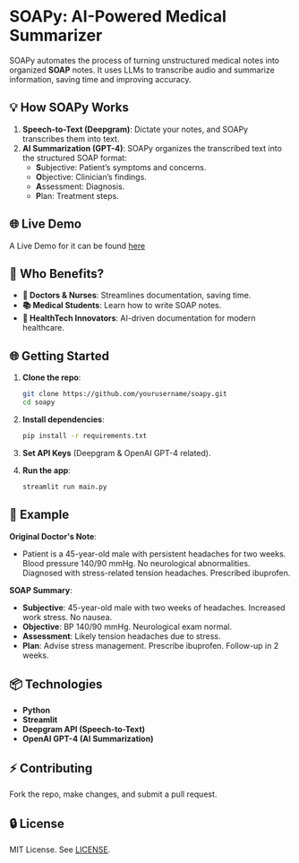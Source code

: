 # SOAPy: AI-Powered Medical Summarizer

SOAPy automates the process of turning unstructured medical notes into organized **SOAP** notes. It uses LLMs to transcribe audio and summarize information, saving time and improving accuracy.

## 💡 How SOAPy Works

1. **Speech-to-Text (Deepgram)**: Dictate your notes, and SOAPy transcribes them into text.
2. **AI Summarization (GPT-4)**: SOAPy organizes the transcribed text into the structured SOAP format:
   - **S**ubjective: Patient’s symptoms and concerns.
   - **O**bjective: Clinician’s findings.
   - **A**ssessment: Diagnosis.
   - **P**lan: Treatment steps.

## 🌐 Live Demo

A Live Demo for it can be found [here](https://soapy-demo.streamlit.app/)


## 🚀 Who Benefits?

- **🏥 Doctors & Nurses**: Streamlines documentation, saving time.
- **📚 Medical Students**: Learn how to write SOAP notes.
- **🚀 HealthTech Innovators**: AI-driven documentation for modern healthcare.

## 🌐 Getting Started

1. **Clone the repo**:
    ```bash
    git clone https://github.com/yourusername/soapy.git
    cd soapy
    ```

2. **Install dependencies**:
    ```bash
    pip install -r requirements.txt
    ```

3. **Set API Keys** (Deepgram & OpenAI GPT-4 related).

4. **Run the app**:
    ```bash
    streamlit run main.py
    ```

## 📑 Example

**Original Doctor's Note**:
- Patient is a 45-year-old male with persistent headaches for two weeks. Blood pressure 140/90 mmHg. No neurological abnormalities. Diagnosed with stress-related tension headaches. Prescribed ibuprofen.

**SOAP Summary**:
- **Subjective**: 45-year-old male with two weeks of headaches. Increased work stress. No nausea.
- **Objective**: BP 140/90 mmHg. Neurological exam normal.
- **Assessment**: Likely tension headaches due to stress.
- **Plan**: Advise stress management. Prescribe ibuprofen. Follow-up in 2 weeks.

## 📦 Technologies

- **Python**
- **Streamlit**
- **Deepgram API (Speech-to-Text)**
- **OpenAI GPT-4 (AI Summarization)**

## ⚡ Contributing

Fork the repo, make changes, and submit a pull request.

## 🔒 License

MIT License. See [LICENSE](LICENSE).
